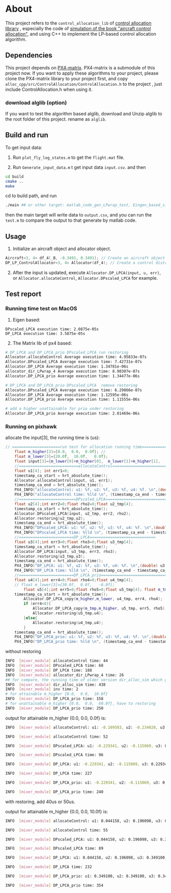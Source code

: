 # About
 This project refers to the `control_allocation_lib` of [control allocation library](https://github.com/mengchaoheng/control_allocation.git) , especially the code of [ simulation of the book "aircraft control allocation"](https://github.com/mengchaoheng/aircraft-control-allocation), and using C++ to implement the LP-based control allocation algorithm.
 ## Dependencies
 This project depends on [PX4-matrix](https://github.com/mengchaoheng/PX4-Matrix.git). PX4-matrix is a submodule of this project now. If you want to apply these algorithms to your project, please clone the PX4-matrix library to your project first, and copy `alloc_cpp/src/ControlAllocation/ControlAllocation.h` to the project , just include ControlAllocation.h when using it.
### download alglib (option)
If you want to test the algorithm based alglib, download and Unzip alglib to the root folder of this project. rename as `alglib`. 

## Build and run
To get input data:

1. Run `plot_fly_log_states.m` to get the `flight.mat` file.

2. Run `Generate_input_data.m` t get input data `input.csv`.
 and then 
```sh
cd build
cmake ..
make 
```

cd to build path, and run
```sh
./main ## or other target: matlab_code_gen_LPwrap_test, Eingen_based_simplex, alglib_based_minlp_basic.
```
then the main target will write data to `output.csv`, and you can run the `test.m` to compare the output to that generate by matlab code.
## Usage
1. Initialize an aircraft object and allocator object.
```C++
Aircraft<3, 4> df_4(_B, -0.3491, 0.3491); // Create an aircraft object with 4 steering vectors and 3 generalized moments
DP_LP_ControlAllocator<3, 4> Allocator(df_4); // Create a control distributor object for an aircraft with 4 steering vectors and 3 generalized moments (translated into a linear programming problem with dimensions related to parameters <3, 4>.)
```
2. After the input is updated, execute `Allocator.DP_LPCA(input, u, err)`, or `Allocator.allocateControl`, `Allocator.DPscaled_LPCA` for example.

## Test report

### Running time test on MacOS

1. Eigen based:
```
DPscaled_LPCA execution time: 2.0875e-05s
DP_LPCA execution time: 3.5875e-05s
```

2. The Matrix lib of px4 based:
```sh
# DP_LPCA and DP_LPCA_prio DPscaled_LPCA run restoring
Allocator.allocateControl Average execution time: 4.95833e-07s
Allocator.DPscaled_LPCA Average execution time: 7.42731e-07s
Allocator.DP_LPCA Average execution time: 1.34781e-06s
allocator_dir_LPwrap_4 Average execution time: 8.90307e-07s
Allocator.DP_LPCA_prio Average execution time: 1.34477e-06s

# DP_LPCA and DP_LPCA_prio DPscaled_LPCA  remove restoring
Allocator.DPscaled_LPCA Average execution time: 6.29866e-07s
Allocator.DP_LPCA Average execution time: 1.12595e-06s
Allocator.DP_LPCA_prio Average execution time: 1.11555e-06s

# add a higher unattainable for prio under restoring
Allocator.DP_LPCA_prio Average execution time: 2.01469e-06s
```

### Running on pixhawk

allocate the input[3], the running time is (us):
```c++
// =====================run test for allocation running time===========================================
	float m_higher[3]={0.0,  0.0,  0.0f}; //
	float m_lower[3]={20.0f,  10.0f,   0.0f};
	float input[3]={m_lower[0]+m_higher[0],  m_lower[1]+m_higher[1],   m_lower[2]+m_higher[2]};
	//==========================allocateControl===========================
	float u1[4]; int err1=0;
	timestamp_ca_start = hrt_absolute_time();
	Allocator.allocateControl(input, u1, err1);
	timestamp_ca_end = hrt_absolute_time();
	PX4_INFO("allocateControl: u1: %f, u2: %f, u3: %f, u4: %f. \n",(double) u1[0],(double) u1[1],(double) u1[2],(double) u1[3]);
	PX4_INFO("allocateControl time: %lld \n", (timestamp_ca_end - timestamp_ca_start) ); //nuttx
	//=========================DPscaled_LPCA============================INFO  [mixer_module] dir_alloc_sim time: 16
	float u2[4];int err2=0;float rho2=0;float u2_tmp[4];
	timestamp_ca_start = hrt_absolute_time();
	Allocator.DPscaled_LPCA(input, u2_tmp, err2, rho2);
	Allocator.restoring(u2_tmp,u2);
	timestamp_ca_end = hrt_absolute_time();
	PX4_INFO("DPscaled_LPCA: u1: %f, u2: %f, u3: %f, u4: %f. \n",(double) u2[0],(double) u2[1],(double) u2[2],(double) u2[3]);
	PX4_INFO("DPscaled_LPCA time: %lld \n", (timestamp_ca_end - timestamp_ca_start) ); //nuttx
	//========================DP_LPCA=============================
	float u3[4];int err3=0;float rho3=0;float u3_tmp[4];
	timestamp_ca_start = hrt_absolute_time();
	Allocator.DP_LPCA(input, u3_tmp, err3, rho3);
	Allocator.restoring(u3_tmp,u3);
	timestamp_ca_end = hrt_absolute_time();
	PX4_INFO("DP_LPCA: u1: %f, u2: %f, u3: %f, u4: %f. \n",(double) u3[0],(double) u3[1],(double) u3[2],(double) u3[3]);
	PX4_INFO("DP_LPCA time: %lld \n", (timestamp_ca_end - timestamp_ca_start) ); //nuttx
	//========================DP_LPCA_prio=============================
	float u4[4];int err4=0;float rho4=0;float u4_tmp[4];
	// float m_lower[3]={30.0f,  0.0f,   -0.0f};
        float u5[4];int err5=0;float rho5=0;float u5_tmp[4]; float m_tmp[3]={0.0,  0.0,  0.0f};
	timestamp_ca_start = hrt_absolute_time();
        Allocator.DP_LPCA_copy(m_higher,m_lower, u4_tmp, err4, rho4);
        if (err4<0){
            Allocator.DP_LPCA_copy(m_tmp,m_higher, u5_tmp, err5, rho5);
            Allocator.restoring(u5_tmp,u4);
        }else{
            Allocator.restoring(u4_tmp,u4);
        }
	timestamp_ca_end = hrt_absolute_time();
	PX4_INFO("DP_LPCA_prio: u1: %f, u2: %f, u3: %f, u4: %f. \n",(double) u4[0],(double) u4[1],(double) u4[2],(double) u4[3]);
	PX4_INFO("DP_LPCA_prio time: %lld \n", (timestamp_ca_end - timestamp_ca_start) ); //nuttx
```
without restoring
```sh 
INFO  [mixer_module] allocateControl time: 44 
INFO  [mixer_module] DPscaled_LPCA time: 68 
INFO  [mixer_module] DP_LPCA time: 188 
INFO  [mixer_module] allocator_dir_LPwrap_4 time: 26 
## for compare, the running time of older version dir_alloc_sim which generated by matlab and general inversion method:
INFO  [mixer_module] dir_alloc_sim time: 438 
INFO  [mixer_module] inv time: 2 
# for attainable m_higher {0.0,  0.0,  10.0f}
INFO  [mixer_module] DP_LPCA_prio time: 158
# for unattainable m_higher {0.0,  0.0,  60.0f}, have to restoring
INFO  [mixer_module] DP_LPCA_prio time: 250 
```
output for attainable m_higher {0.0,  0.0,  0.0f} is:
```sh
INFO  [mixer_module] allocateControl: u1: -0.109583, u2: -0.234828, u3: 0.349100, u4: -0.004688. 

INFO  [mixer_module] allocateControl time: 52 

INFO  [mixer_module] DPscaled_LPCA: u1: -0.229341, u2: -0.115069, u3: 0.229341, u4: 0.115069. 

INFO  [mixer_module] DPscaled_LPCA time: 96 

INFO  [mixer_module] DP_LPCA: u1: -0.229341, u2: -0.115069, u3: 0.229341, u4: 0.115069. 

INFO  [mixer_module] DP_LPCA time: 227 

INFO  [mixer_module] DP_LPCA_prio: u1: -0.229341, u2: -0.115069, u3: 0.229341, u4: 0.115069. 

INFO  [mixer_module] DP_LPCA_prio time: 240
```

with restoring, add  40us or 50us.

output for attainable m_higher {0.0,  0.0,  10.0f} is:
```sh
INFO  [mixer_module] allocateControl: u1: 0.044158, u2: 0.196098, u3: 0.349100, u4: 0.349100. 

INFO  [mixer_module] allocateControl time: 55 

INFO  [mixer_module] DPscaled_LPCA: u1: 0.044158, u2: 0.196098, u3: 0.349100, u4: 0.349100. 

INFO  [mixer_module] DPscaled_LPCA time: 89 

INFO  [mixer_module] DP_LPCA: u1: 0.044158, u2: 0.196098, u3: 0.349100, u4: 0.349100. 

INFO  [mixer_module] DP_LPCA time: 232 

INFO  [mixer_module] DP_LPCA_prio: u1: 0.349100, u2: 0.349100, u3: 0.349100, u4: 0.349100. 

INFO  [mixer_module] DP_LPCA_prio time: 354
```